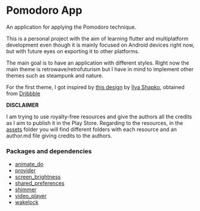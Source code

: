 # Pomodoro App

An application for applying the Pomodoro technique.

This is a personal project with the aim of learning flutter and multiplatform development even though it is mainly focused on Android devices right now, but with future eyes on exporting it to other platforms.

The main goal is to have an application with different styles. Right now the main theme is retrowave/retrofuturism but I have in mind to implement other themes such as steampunk and nature.

For the first theme, I got inspired by [this design](https://dribbble.com/shots/14601636-retrowave) by [Ilya Shapko](https://dribbble.com/Shapko), obtained from [Dribbble](https://dribbble.com)


**DISCLAIMER**

I am trying to use royalty-free resources and give the authors all the credits as I aim to publish it in the Play Store. Regarding to the resources, in the [assets](https://github.com/IvanLpJc/Flutter-PomodoroApp/tree/main/assets) folder you will find different folders with each resource and an author.md file giving credits to the authors.

### Packages and dependencies
- [animate_do](https://pub.dev/packages/animate_do)
- [provider](https://pub.dev/packages/provider)
- [screen_brightness](https://pub.dev/packages/screen_brightness)
- [shared_preferences](https://pub.dev/packages/shared_preferences)
- [shimmer](https://pub.dev/packages/shimmer)
- [video_player](https://pub.dev/packages/video_player)
- [wakelock](https://pub.dev/packages/wakelock)
